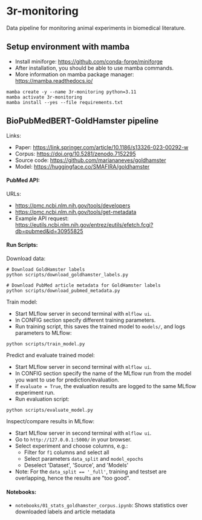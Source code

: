 # 3r-monitoring
Data pipeline for monitoring animal experiments in biomedical literature.


## Setup environment with mamba
- Install miniforge: https://github.com/conda-forge/miniforge
- After installation, you should be able to use mamba commands.
- More information on mamba package manager: https://mamba.readthedocs.io/
````
mamba create -y --name 3r-monitoring python=3.11
mamba activate 3r-monitoring
mamba install --yes --file requirements.txt
````


## BioPubMedBERT-GoldHamster pipeline
Links:
- Paper: https://link.springer.com/article/10.1186/s13326-023-00292-w
- Corpus: https://doi.org/10.5281/zenodo.7152295
- Source code: https://github.com/mariananeves/goldhamster
- Model: https://huggingface.co/SMAFIRA/goldhamster

#### PubMed API:
URLs:
- https://pmc.ncbi.nlm.nih.gov/tools/developers
- https://pmc.ncbi.nlm.nih.gov/tools/get-metadata
- Example API request: https://eutils.ncbi.nlm.nih.gov/entrez/eutils/efetch.fcgi?db=pubmed&id=30955825


#### Run Scripts:
Download data:
````
# Download GoldHamster labels
python scripts/download_goldhamster_labels.py

# Download PubMed article metadata for GoldHamster labels
python scripts/download_pubmed_metadata.py
````

Train model:
- Start MLflow server in second terminal with ``mlflow ui``.
- In CONFIG section specify different training parameters.
- Run training script, this saves the trained model to ``models/``, and logs parameters to MLflow:
````
python scripts/train_model.py
````

Predict and evaluate trained model:
- Start MLflow server in second terminal with ``mlflow ui``.
- In CONFIG section specify the name of the MLflow run from the model you want to use for prediction/evaluation.
- If ``evaluate = True``, the evaluation results are logged to the same MLflow experiment run.
- Run evaluation script:
````
python scripts/evaluate_model.py
````

Inspect/compare results in MLflow:
- Start MLflow server in second terminal with ``mlflow ui``.
- Go to ``http://127.0.0.1:5000/`` in your browser.
- Select experiment and choose columns, e.g.:
  - Filter for ``f1`` columns and select all
  - Select parameters ``data_split`` and ``model_epochs``
  - Deselect 'Dataset', 'Source', and 'Models'
- Note: For the ``data_split == '_full'``, training and testset are overlapping, hence the results are "too good". 

#### Notebooks:
- ``notebooks/01_stats_goldhamster_corpus.ipynb``: Shows statistics over downloaded labels and article metadata
